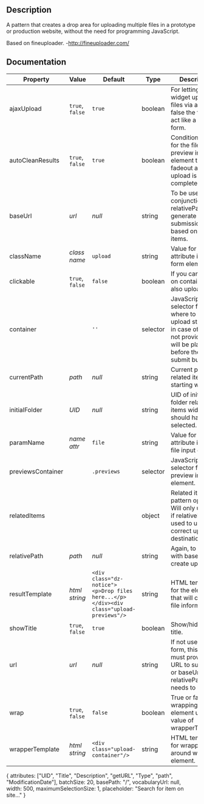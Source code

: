 ## Description

A pattern that creates a drop area for uploading multiple files in a prototype or production website, without the need for programming JavaScript.

Based on fineuploader.  -http://fineuploader.com/


## Documentation

Property | Value | Default | Type | Description
---------|-------|---------|------|------------
ajaxUpload | `true`, `false` | `true` | boolean | For letting the widget upload the files via ajax. If false the form will act like a normal form.
autoCleanResults | `true`, `false` | `true` | boolean | Condition value for the file preview in div element to fadeout after file upload is completed.
baseUrl | _url_ | _null_ | string | To be used in conjunction with relativePath to generate submission urls based on related items.
className | _class name_ | `upload` | string | Value for class attribute in the form element.
clickable | `true`, `false` | `false` | boolean | If you can click on container to also upload.
container | | `''` | selector | JavaScript selector for where to put upload stuff into in case of form. If not provided it will be place before the first submit button.
currentPath | _path_ | _null_ | string | Current path related items is starting with.
initialFolder | _UID_ | _null_ | string | UID of initial folder related items widget should have selected.
paramName | _name attr_ | `file` | string | Value for name attribute in the file input element.
previewsContainer | | `.previews` | selector | JavaScript selector for file preview in div element.
relatedItems | | | object | Related items pattern options. Will only use only if relativePath is used to use correct upload destination.
relativePath | _path_ | _null_ | string | Again, to be used with baseUrl to create upload url.
resultTemplate | _html string_ | `<div class="dz-notice"><p>Drop files here...</p></div><div class="upload-previews"/>` | string | HTML template for the element that will contain file information. 
showTitle | `true`, `false` | `true` | boolean | Show/hide the h1 title.
url | _url_ | _null_ | string | If not used with a form, this option must provide the URL to submit to or baseUrl with relativePath needs to be used.
wrap | `true`, `false` | `false` | boolean | True or false for wrapping this element using the value of wrapperTemplate.
wrapperTemplate | _html string_ | `<div class="upload-container"/>`| string | HTML template for wrapping around with this element.


{ attributes: ["UID", "Title", "Description", "getURL", "Type", "path", "ModificationDate"], batchSize: 20, basePath: "/", vocabularyUrl: null, width: 500, maximumSelectionSize: 1, placeholder: "Search for item on site..." }